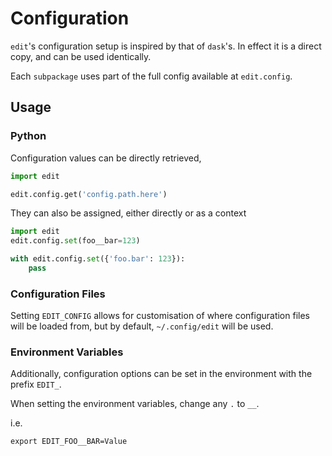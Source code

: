 # Configuration

`edit`'s configuration setup is inspired by that of `dask`'s. In effect it is a direct copy, and can be used identically.

Each `subpackage` uses part of the full config available at `edit.config`.


## Usage

### Python

Configuration values can be directly retrieved,

```python
import edit

edit.config.get('config.path.here')
```

They can also be assigned, either directly or as a context

```python
import edit
edit.config.set(foo__bar=123)

with edit.config.set({'foo.bar': 123}):
    pass
```

### Configuration Files

Setting `EDIT_CONFIG` allows for customisation of where configuration files will be loaded from, but by default, `~/.config/edit` will be used.

### Environment Variables

Additionally, configuration options can be set in the environment with the prefix `EDIT_`. 

When setting the environment variables, change any `.` to `__`.

i.e. 
```shell
export EDIT_FOO__BAR=Value
```